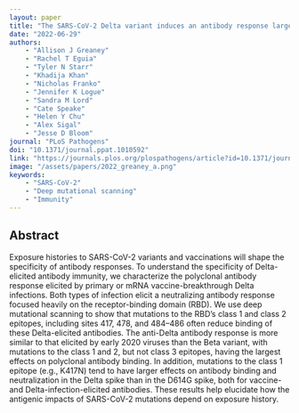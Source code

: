 ```yaml
---
layout: paper
title: "The SARS-CoV-2 Delta variant induces an antibody response largely focused on class 1 and 2 antibody epitopes"
date: "2022-06-29"
authors: 
    - "Allison J Greaney"
    - "Rachel T Eguia"
    - "Tyler N Starr"
    - "Khadija Khan"
    - "Nicholas Franko"
    - "Jennifer K Logue"
    - "Sandra M Lord"
    - "Cate Speake"
    - "Helen Y Chu"
    - "Alex Sigal"
    - "Jesse D Bloom"
journal: "PLoS Pathogens"
doi: "10.1371/journal.ppat.1010592"
link: "https://journals.plos.org/plospathogens/article?id=10.1371/journal.ppat.1010592"
image: "/assets/papers/2022_greaney_a.png"
keywords:
    - "SARS-CoV-2"
    - "Deep mutational scanning"
    - "Immunity"
---
```


## Abstract

Exposure histories to SARS-CoV-2 variants and vaccinations will shape the specificity of antibody responses. To understand the specificity of Delta-elicited antibody immunity, we characterize the polyclonal antibody response elicited by primary or mRNA vaccine-breakthrough Delta infections. Both types of infection elicit a neutralizing antibody response focused heavily on the receptor-binding domain (RBD). We use deep mutational scanning to show that mutations to the RBD’s class 1 and class 2 epitopes, including sites 417, 478, and 484–486 often reduce binding of these Delta-elicited antibodies. The anti-Delta antibody response is more similar to that elicited by early 2020 viruses than the Beta variant, with mutations to the class 1 and 2, but not class 3 epitopes, having the largest effects on polyclonal antibody binding. In addition, mutations to the class 1 epitope (e.g., K417N) tend to have larger effects on antibody binding and neutralization in the Delta spike than in the D614G spike, both for vaccine- and Delta-infection-elicited antibodies. These results help elucidate how the antigenic impacts of SARS-CoV-2 mutations depend on exposure history.
